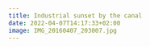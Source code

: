 ```yaml
---
title: Industrial sunset by the canal
date: 2022-04-07T14:17:33+02:00
image: IMG_20160407_203007.jpg
---
```


